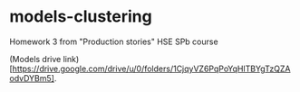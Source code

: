 # models-clustering
Homework 3 from "Production stories" HSE SPb course

(Models drive link)[https://drive.google.com/drive/u/0/folders/1CjqyVZ6PqPoYqHlTBYgTzQZAodvDYBm5]. 

